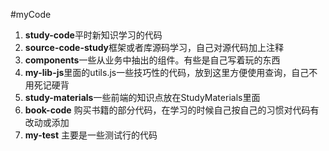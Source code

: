 #myCode
1.  **study-code**平时新知识学习的代码
2.  **source-code-study**框架或者库源码学习，自己对源代码加上注释
3. **components**一些从业务中抽出的组件。有些是自己写着玩的东西
4. **my-lib-js**里面的utils.js一些技巧性的代码，放到这里方便使用查询，自己不用死记硬背
5. **study-materials**一些前端的知识点放在StudyMaterials里面
6. **book-code** 购买书籍的部分代码，在学习的时候自己按自己的习惯对代码有改动或添加
7. **my-test** 主要是一些测试行的代码
